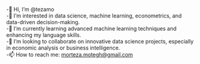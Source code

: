 -👋 Hi, I’m @tezamo  
-👀 I’m interested in data science, machine learning, econometrics, and data-driven decision-making.  
-🌱 I’m currently learning advanced machine learning techniques and enhancing my language skills.  
-💞️ I’m looking to collaborate on innovative data science projects, especially in economic analysis or business intelligence.  
-📫 How to reach me: morteza.motegh@gmail.com  


<!---
tezamo/tezamo is a ✨ special ✨ repository because its `README.md` (this file) appears on your GitHub profile.
You can click the Preview link to take a look at your changes.
--->
